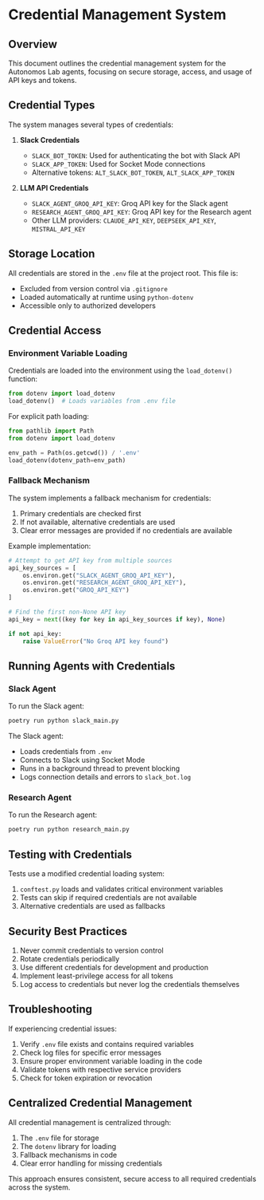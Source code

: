 # Credential Management System

## Overview

This document outlines the credential management system for the Autonomos Lab agents, focusing on secure storage, access, and usage of API keys and tokens.

## Credential Types

The system manages several types of credentials:

1. **Slack Credentials**
   - `SLACK_BOT_TOKEN`: Used for authenticating the bot with Slack API
   - `SLACK_APP_TOKEN`: Used for Socket Mode connections
   - Alternative tokens: `ALT_SLACK_BOT_TOKEN`, `ALT_SLACK_APP_TOKEN`

2. **LLM API Credentials**
   - `SLACK_AGENT_GROQ_API_KEY`: Groq API key for the Slack agent
   - `RESEARCH_AGENT_GROQ_API_KEY`: Groq API key for the Research agent
   - Other LLM providers: `CLAUDE_API_KEY`, `DEEPSEEK_API_KEY`, `MISTRAL_API_KEY`

## Storage Location

All credentials are stored in the `.env` file at the project root. This file is:
- Excluded from version control via `.gitignore`
- Loaded automatically at runtime using `python-dotenv`
- Accessible only to authorized developers

## Credential Access

### Environment Variable Loading

Credentials are loaded into the environment using the `load_dotenv()` function:

```python
from dotenv import load_dotenv
load_dotenv()  # Loads variables from .env file
```

For explicit path loading:

```python
from pathlib import Path
from dotenv import load_dotenv

env_path = Path(os.getcwd()) / '.env'
load_dotenv(dotenv_path=env_path)
```

### Fallback Mechanism

The system implements a fallback mechanism for credentials:

1. Primary credentials are checked first
2. If not available, alternative credentials are used
3. Clear error messages are provided if no credentials are available

Example implementation:

```python
# Attempt to get API key from multiple sources
api_key_sources = [
    os.environ.get("SLACK_AGENT_GROQ_API_KEY"),
    os.environ.get("RESEARCH_AGENT_GROQ_API_KEY"),
    os.environ.get("GROQ_API_KEY")
]

# Find the first non-None API key
api_key = next((key for key in api_key_sources if key), None)

if not api_key:
    raise ValueError("No Groq API key found")
```

## Running Agents with Credentials

### Slack Agent

To run the Slack agent:

```bash
poetry run python slack_main.py
```

The Slack agent:
- Loads credentials from `.env`
- Connects to Slack using Socket Mode
- Runs in a background thread to prevent blocking
- Logs connection details and errors to `slack_bot.log`

### Research Agent

To run the Research agent:

```bash
poetry run python research_main.py
```

## Testing with Credentials

Tests use a modified credential loading system:

1. `conftest.py` loads and validates critical environment variables
2. Tests can skip if required credentials are not available
3. Alternative credentials are used as fallbacks

## Security Best Practices

1. Never commit credentials to version control
2. Rotate credentials periodically
3. Use different credentials for development and production
4. Implement least-privilege access for all tokens
5. Log access to credentials but never log the credentials themselves

## Troubleshooting

If experiencing credential issues:

1. Verify `.env` file exists and contains required variables
2. Check log files for specific error messages
3. Ensure proper environment variable loading in the code
4. Validate tokens with respective service providers
5. Check for token expiration or revocation

## Centralized Credential Management

All credential management is centralized through:

1. The `.env` file for storage
2. The `dotenv` library for loading
3. Fallback mechanisms in code
4. Clear error handling for missing credentials

This approach ensures consistent, secure access to all required credentials across the system.
